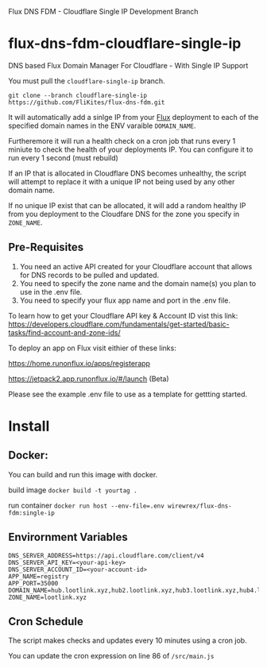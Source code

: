 Flux DNS FDM - Cloudflare Single IP Development Branch


# flux-dns-fdm-cloudflare-single-ip

DNS based Flux Domain Manager For Cloudflare - With Single IP Support

You must pull the `cloudflare-single-ip` branch.

`git clone --branch cloudflare-single-ip https://github.com/FliKites/flux-dns-fdm.git`

It will automatically add a sinlge IP from your [Flux](https://runonflux.io) deployment to each of the specified domain names in the ENV varaible `DOMAIN_NAME`.

Furtheremore it will run a health check on a cron job that runs every 1 miniute to check the health of your deployments IP. You can configure it to run every 1 second (must rebuild)

If an IP that is allocated in Cloudflare DNS becomes unhealthy, the script will attempt to replace it with a unique IP not being used by any other domain name.

If no unique IP exist that can be allocated, it will add a random healthy IP from you deployment to the Cloudfare DNS for the zone you specify in `ZONE_NAME`. 

## Pre-Requisites

1. You need an active API created for your Cloudflare account that allows for DNS records to be pulled and updated.
2. You need to specify the zone name and the domain name(s) you plan to use in the .env file.
3. You need to specify your flux app name and port in the .env file.

To learn how to get your Cloudflare API key & Account ID vist this link:
https://developers.cloudflare.com/fundamentals/get-started/basic-tasks/find-account-and-zone-ids/

To deploy an app on Flux visit eithier of these links:

https://home.runonflux.io/apps/registerapp

https://jetpack2.app.runonflux.io/#/launch (Beta)


Please see the example .env file to use as a template for gettting started.

# Install


## Docker:

You can build and run this image with docker.

build image
`docker build -t yourtag .`

run container
`docker run host --env-file=.env wirewrex/flux-dns-fdm:single-ip`

## Envirornment Variables
```
DNS_SERVER_ADDRESS=https://api.cloudflare.com/client/v4
DNS_SERVER_API_KEY=<your-api-key>
DNS_SERVER_ACCOUNT_ID=<your-account-id>
APP_NAME=registry
APP_PORT=35000
DOMAIN_NAME=hub.lootlink.xyz,hub2.lootlink.xyz,hub3.lootlink.xyz,hub4.lootlink.xyz
ZONE_NAME=lootlink.xyz
```

## Cron Schedule

The script makes checks and updates every 10 minutes using a cron job.

You can update the cron expression on line 86 of `/src/main.js`
